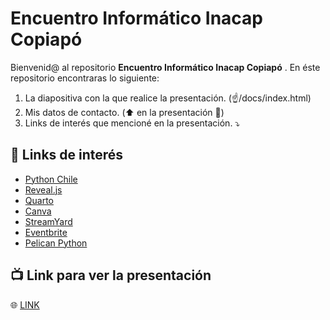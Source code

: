 # Encuentro Informático Inacap Copiapó


Bienvenid@ al repositorio __Encuentro Informático Inacap Copiapó__ .
En éste repositorio encontraras lo siguiente:

1. La diapositiva con la que realice la presentación. (☝️/docs/index.html)
2. Mis datos de contacto. (⬆️ en la presentación 🪪)
3. Links de interés que mencioné en la presentación. ⤵️

## 📡 Links de interés

* [Python Chile](https://pythonchile.cl/)
* [Reveal.js](https://revealjs.com/)
* [Quarto](https://quarto.org/)
* [Canva](https://www.canva.com/es_419/)
* [StreamYard](https://streamyard.com/)
* [Eventbrite](https://www.eventbrite.cl/)
* [Pelican Python](https://getpelican.com/)

## 📺 Link para ver la presentación

🌐 [LINK](https://krlitosforever.github.io/Encuentro-Inacap-Coppo/)

